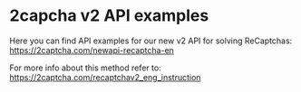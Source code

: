 # 2capcha v2 API examples

Here you can find API examples for our new v2 API for solving ReCaptchas: https://2captcha.com/newapi-recaptcha-en

For more info about this method refer to: https://2captcha.com/recaptchav2_eng_instruction